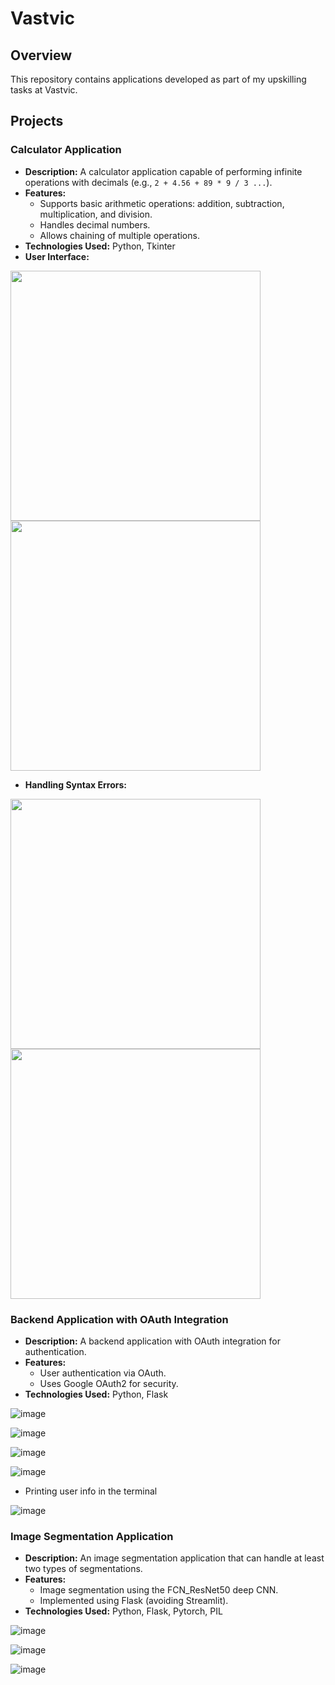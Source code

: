 # Vastvic

## Overview
This repository contains applications developed as part of my upskilling tasks at Vastvic. 

## Projects

### Calculator Application
- **Description:** A calculator application capable of performing infinite operations with decimals (e.g., `2 + 4.56 + 89 * 9 / 3 ...`).
- **Features:**
  - Supports basic arithmetic operations: addition, subtraction, multiplication, and division.
  - Handles decimal numbers.
  - Allows chaining of multiple operations.
- **Technologies Used:** Python, Tkinter
- **User Interface:**

<img src="https://github.com/cosmicSyn/Vastvic/assets/139002106/a525eede-9476-4fd8-a25c-411a7608ff95" width="400">
  
<img src="https://github.com/cosmicSyn/Vastvic/assets/139002106/8dcf649e-d9d2-4343-9c67-4f6393bc23df" width="400">

- **Handling Syntax Errors:**

<img src="https://github.com/cosmicSyn/Vastvic/assets/139002106/9c0f66ce-7e31-4828-877c-51e4a9719d17" width="400">
  
<img src="https://github.com/cosmicSyn/Vastvic/assets/139002106/307292e7-1fe0-4c05-bd78-aa562084b795" width="400">

### Backend Application with OAuth Integration
- **Description:** A backend application with OAuth integration for authentication.
- **Features:**
  - User authentication via OAuth.
  - Uses Google OAuth2 for security.
- **Technologies Used:** Python, Flask

![image](https://github.com/cosmicSyn/Vastvic/assets/139002106/20dc3e8e-d2c6-469f-bf14-194cae5bd206)

![image](https://github.com/cosmicSyn/Vastvic/assets/139002106/69f7b667-cdc0-4eb0-9d5d-5c1e37926bd7)

![image](https://github.com/cosmicSyn/Vastvic/assets/139002106/be4b6d0d-0df2-433e-a96a-563850a04397)

![image](https://github.com/cosmicSyn/Vastvic/assets/139002106/e2200c79-92d1-45f1-b64f-a0dfb53c249e)

- Printing user info in the terminal

![image](https://github.com/cosmicSyn/Vastvic/assets/139002106/e314deb4-17b7-4140-9600-407c98a0dafb)


### Image Segmentation Application 
- **Description:** An image segmentation application that can handle at least two types of segmentations.
- **Features:**
  - Image segmentation using the FCN_ResNet50 deep CNN.
  - Implemented using Flask (avoiding Streamlit).
- **Technologies Used:** Python, Flask, Pytorch, PIL

![image](https://github.com/cosmicSyn/Vastvic/assets/139002106/35d75432-6953-41c7-ae26-2d7c9e0fc895)

![image](https://github.com/cosmicSyn/Vastvic/assets/139002106/c3f60df1-a250-4a9e-bc0c-6f5c7efaf023)

![image](https://github.com/cosmicSyn/Vastvic/assets/139002106/0a02d8b0-809a-4642-bb9c-1386aa006541)



